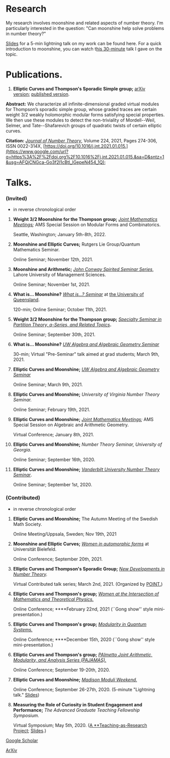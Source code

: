 # Research

My research involves moonshine and related aspects of number theory. I'm particularly interested in the question: "Can moonshine help solve problems in number theory?"

[Slides](https://www.google.com/url?q=https%3A%2F%2Fwww.dropbox.com%2Fs%2Fqqphf9qzosh7qmv%2FMaryamKhaqan-Mod20_GongShow.pdf%3Fdl%3D0&sa=D&sntz=1&usg=AFQjCNEf5kOUBalPz-E_a9EuYXdJYbeVow) for a 5-min lightning talk on my work can be found here. For a quick introduction to moonshine, you can watch t[his 30-minute](https://youtu.be/5oSjnK-oGA8?t=1) talk I gave on the topic.

# **Publications.**

1. **Elliptic Curves and Thompson's Sporadic Simple group;** [arXiv version](https://www.google.com/url?q=https%3A%2F%2Farxiv.org%2Fabs%2F2008.01607&sa=D&sntz=1&usg=AFQjCNE84IWuYxEmrePvL32kuxclv2bNXw); [published version](https://www.google.com/url?q=https%3A%2F%2Fwww.sciencedirect.com%2Fscience%2Farticle%2Fpii%2FS0022314X21000469&sa=D&sntz=1&usg=AFQjCNELyCN4aCslD8sdstMWwy9HVKjdFQ).

**Abstract:** We characterize all infinite-dimensional graded virtual modules for Thompson’s sporadic simple group, whose graded traces are certain weight 3/2 weakly holomorphic modular forms satisfying special properties. We then use these modules to detect the non-triviality of Mordell--Weil, Selmer, and Tate--Shafarevich groups of quadratic twists of certain elliptic curves.

**Citation:** *[Journal of Number Theory](https://www.google.com/url?q=https%3A%2F%2Fwww.journals.elsevier.com%2Fjournal-of-number-theory&sa=D&sntz=1&usg=AFQjCNFbdl82leLcKwAwoD-M9ndeGi3BPA)*, Volume 224, 2021, Pages 274-306, ISSN 0022-314X, [https://doi.org/10.1016/j.jnt.2021.01.015.](https://www.google.com/url?q=https%3A%2F%2Fdoi.org%2F10.1016%2Fj.jnt.2021.01.015.&sa=D&sntz=1&usg=AFQjCNGca-Go3f2l1cBtl_lGepeN454_1Q);

# **Talks.**

### **(Invited)**

- in reverse chronological order
1. **Weight 3/2 Moonshine for the Thompson group;** *[Joint Mathematics Meetings](https://www.google.com/url?q=https%3A%2F%2Fwww.jointmathematicsmeetings.org%2Fmeetings%2Fnational%2Fjmm2022%2F2268_special.html&sa=D&sntz=1&usg=AFQjCNGlaDTxVbCg5d-ojtBgKmmn2SVh-A);* AMS Special Session on Modular Forms and Combinatorics.
    
    Seattle, Washington; January 5th-8th, 2022.
    
2. **Moonshine and Elliptic Curves;** Rutgers Lie Group/Quantum Mathematics Seminar.
    
    Online Seminar; November 12th, 2021.
    
3. **Moonshine and Arithmetic;** *[John Conway Spirited Seminar Series](https://www.google.com/url?q=https%3A%2F%2Fsbasse.lums.edu.pk%2Fnode%2F8337&sa=D&sntz=1&usg=AFQjCNEGZ5boY3YPhLC3Le6NeWe9oeToGQ)*, Lahore University of Management Sciences.
    
    Online Seminar; November 1st, 2021.
    
4. **What is... Moonshine?** *[What is...? Seminar](https://www.google.com/url?q=https%3A%2F%2Fsites.google.com%2Fview%2Fmathwise&sa=D&sntz=1&usg=AFQjCNFhaMMPYFfOtWinweCUETdmkc3fDw)* at [the University of Queensland](https://www.google.com/url?q=https%3A%2F%2Fsmp.uq.edu.au%2F&sa=D&sntz=1&usg=AFQjCNGG5NSSqZUI_lnFfVHm5BnHb1ctzg).
    
    120-min; Online Seminar; October 11th, 2021.
    
5. **Weight 3/2 Moonshine for the Thompson group;** *[Specialty Seminar in Partition Theory, q-Series, and Related Topics](https://www.google.com/url?q=https%3A%2F%2Fpages.mtu.edu%2F~wjkeith%2FPartitionsSpecialtySeminar%2F&sa=D&sntz=1&usg=AFQjCNFDpQrZR3DMBiyez-gt4WinIB_V3g)***.**
    
    Online Seminar; September 30th, 2021.
    
6. **What is... Moonshine?** *[UW Algebra and Algebraic Geometry Seminar](https://www.google.com/url?q=https%3A%2F%2Fmath.washington.edu%2Fevents%2Fseries%2Falgebra-and-algebraic-geometry-seminar&sa=D&sntz=1&usg=AFQjCNEXVz6NN5MgT_ek6G7iGruktDG8iQ)*
    
    30-min; Virtual "Pre-Seminar" talk aimed at grad students; March 9th, 2021.
    
7. **Elliptic Curves and Moonshine;** *[UW Algebra and Algebraic Geometry Seminar](https://www.google.com/url?q=https%3A%2F%2Fmath.washington.edu%2Fevents%2Fseries%2Falgebra-and-algebraic-geometry-seminar&sa=D&sntz=1&usg=AFQjCNEXVz6NN5MgT_ek6G7iGruktDG8iQ)*
    
    Online Seminar; March 9th, 2021.
    
8. **Elliptic Curves and Moonshine;** *University of Virginia Number Theory Seminar.*
    
    Online Seminar; February 19th, 2021.
    
9. **Elliptic Curves and Moonshine;** *[Joint Mathematics Meetings](http://www.google.com/url?q=http%3A%2F%2Fjointmathematicsmeetings.org%2Fjmm&sa=D&sntz=1&usg=AFQjCNH2tB0lGYq2S5ZrLlEB_SnzQacEKQ);* AMS Special Session on Algebraic and Arithmetic Geometry.
    
    Virtual Conference; January 8th, 2021.
    
10. **Elliptic Curves and Moonshine;** *Number Theory Seminar, University of Georgia.*
    
    Online Seminar; September 16th, 2020.
    
11. **Elliptic Curves and Moonshine;** *[Vanderbilt University Number Theory Seminar](https://www.google.com/url?q=https%3A%2F%2Fmy.vanderbilt.edu%2Fnumbertheory%2F&sa=D&sntz=1&usg=AFQjCNFdEueNuanw-xMtjhaPHOe263sjQQ)*.
    
    Online Seminar; September 1st, 2020.
    

### **(Contributed)**

- in reverse chronological order
1. **Elliptic Curves and Moonshine;** The Autumn Meeting of the Swedish Math Society.
    
    Online Meeting/Uppsala, Sweden; Nov 19th, 2021
    
2. **Moonshine and Elliptic Curves;** *[Women in automorphic forms](https://www.google.com/url?q=https%3A%2F%2Fwww.claudia-alfes.de%2Fhome%2Fwomen-in-automorphic-forms&sa=D&sntz=1&usg=AFQjCNFwuKQPEe02sH_FGXZXiyCKBNtRTQ)* at Universität Bielefeld.
    
    Online Conference; September 20th, 2021.
    
3. **Elliptic Curves and Thompson's Sporadic Group;** *[New Developments in Number Theory](https://www.google.com/url?q=https%3A%2F%2Fsites.google.com%2Fview%2Fpeopleonlinent%2Fcontributed-talks%3Fauthuser%3D0&sa=D&sntz=1&usg=AFQjCNEpbQcYWkXGKTpjawtqurFKoTlttQ).*
    
    Virtual Contributed talk series; March 2nd, 2021. (Organized by [POINT.](https://www.google.com/url?q=https%3A%2F%2Fsites.google.com%2Fview%2Fpeopleonlinent%2Fhome%3Fauthuser%3D0&sa=D&sntz=1&usg=AFQjCNGmwZZRN6h1nS5a1vZLlqQq_LL3eg))
    
4. **Elliptic Curves and Thompson's group;** *[Women at the Intersection of Mathematics and Theoretical Physics.](https://www.google.com/url?q=https%3A%2F%2Fperimeterinstitute.ca%2Fconferences%2Fwomen-intersection-mathematics-and-theoretical-physics&sa=D&sntz=1&usg=AFQjCNFiDyl355WDrkTo9jWMloIipxjPkg)*
    
    Online Conference; ****February 22nd, 2021 (``Gong show'' style mini-presentation.)
    
5. **Elliptic Curves and Thompson's group;** *[Modularity in Quantum Systems.](https://www.google.com/url?q=https%3A%2F%2Fonline.kitp.ucsb.edu%2Fonline%2Fmod20%2F&sa=D&sntz=1&usg=AFQjCNEBSG-vpQYgim8fv8OJtWboQ6IC2A)*
    
    Online Conference; ****December 15th, 2020 (``Gong show'' style mini-presentation.)
    
6. **Elliptic Curves and Thompson's group;** *[PAlmetto Joint Arithmetic, Modularity, and Analysis Series (PAJAMAS).](https://www.google.com/url?q=https%3A%2F%2Fpeople.math.sc.edu%2Fthornef%2Fpajamas.html&sa=D&sntz=1&usg=AFQjCNE41gHzLKT8Zsp-DMaXtYQ52g_swQ)*
    
    Online Conference; September 19-20th, 2020.
    
7. **Elliptic Curves and Moonshine;** *[Madison Moduli Weekend.](https://www.google.com/url?q=https%3A%2F%2Fsites.google.com%2Fwisc.edu%2Fmadisonmoduliweekend%2Fhome&sa=D&sntz=1&usg=AFQjCNECPF_Bi5c3iVKIvQag67AtXZyuHg)*
    
    Online Conference; September 26-27th, 2020. (5-minute "Lightning talk." [Slides](https://www.google.com/url?q=https%3A%2F%2Fwww.dropbox.com%2Fs%2F0q1ro19dvuovax7%2FSlides%253AMadison_Elliptic_Curves_and_Moonshine.pdf%3Fdl%3D0&sa=D&sntz=1&usg=AFQjCNFALfQWvF1ZZTy6iKZoMQnse5O06Q))
    
8. **Measuring the Role of Curiosity in Student Engagement and Performance;** *The Advanced Graduate Teaching Fellowship Symposium.*
    
    Virtual Symposium; May 5th, 2020. ([A **Teaching-as-Research Project](https://www.maryamkhaqan.com/honors); [Slides](https://drive.google.com/file/d/1XKACd4T0IxE_b_2YWVI0wU2TsCkbK0I2/view?usp=sharing).)
    

[Google Scholar](https://scholar.google.com/citations?user=4IL4ZAUAAAAJ&hl=en&oi=ao)

[ArXiv](https://www.google.com/url?q=https%3A%2F%2Farxiv.org%2Fsearch%2F%3Fsearchtype%3Dauthor%26query%3DKhaqan%252C%2BM&sa=D&sntz=1&usg=AFQjCNHgQNgRsSyzIxq4Y6GVy0DpAWV1cQ)